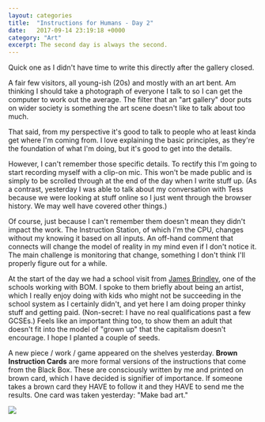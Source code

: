 ```yaml
---
layout: categories
title:  "Instructions for Humans - Day 2"
date:   2017-09-14 23:19:18 +0000
category: "Art"
excerpt: The second day is always the second.
---
```


Quick one as I didn't have time to write this directly after the gallery closed. 

A fair few visitors, all young-ish (20s) and mostly with an art bent. Am thinking I should take a photograph of everyone I talk to so I can get the computer to work out the average. The filter that an "art gallery" door puts on wider society is something the art scene doesn't like to talk about too much. 

That said, from my perspective it's good to talk to people who at least kinda get where I'm coming from. I love explaining the basic principles, as they're the foundation of what I'm doing, but it's good to get into the details. 

However, I can't remember those specific details. To rectify this I'm going to start recording myself with a clip-on mic. This won't be made public and is simply to be scrolled through at the end of the day when I write stuff up. (As a contrast, yesterday I was able to talk about my conversation with Tess because we were looking at stuff online so I just went through the browser history. We may well have covered other things.)

Of course, just because I can't remember them doesn't mean they didn't impact the work. The Instruction Station, of which I'm the CPU, changes without my knowing it based on all inputs. An off-hand comment that connects will change the model of reality in my mind even if I don't notice it. The main challenge is monitoring that change, something I don't think I'll properly figure out for a while. 

At the start of the day we had a school visit from [James Brindley](http://www.jamesbrindley.bham.sch.uk), one of the schools working with BOM. I spoke to them briefly about being an artist, which I really enjoy doing with kids who might not be succeeding in the school system as I certainly didn't, and yet here I am doing proper thinky stuff and getting paid. (Non-secret: I have no real qualifications past a few GCSEs.) Feels like an important thing too, to show them an adult that doesn't fit into the model of "grown up" that the capitalism doesn't encourage. I hope I planted a couple of seeds. 

A new piece / work / game appeared on the shelves yesterday. **Brown Instruction Cards** are more formal versions of the instructions that come from the Black Box. These are consciously written by me and printed on brown card, which I have decided is signifier of importance. If someone takes a brown card they HAVE to follow it and they HAVE to send me the results. One card was taken yesterday: "Make bad art." 

![](http://blog.peteashton.com/images/brown-instruction-cards.jpg)

